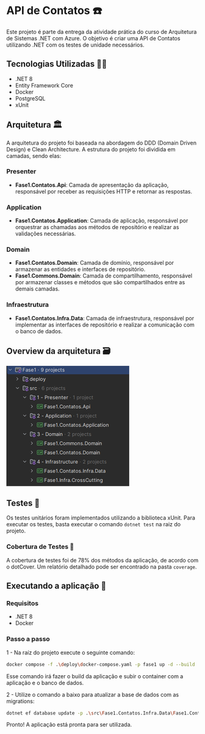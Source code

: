 # API de Contatos ☎️
Este projeto é parte da entrega da atividade prática do curso de Arquitetura de Sistemas .NET com Azure. O objetivo é criar uma API de Contatos utilizando .NET com os testes de unidade necessários.

## Tecnologias Utilizadas 🧑‍💻
- .NET 8
- Entity Framework Core
- Docker
- PostgreSQL
- xUnit

## Arquitetura 🏛️
A arquitetura do projeto foi baseada na abordagem do DDD (Domain Driven Design) e Clean Architecture. A estrutura do projeto foi dividida em camadas, sendo elas:

### Presenter 
- **Fase1.Contatos.Api**: Camada de apresentação da aplicação, responsável por receber as requisições HTTP e retornar as respostas.

### Application 
- **Fase1.Contatos.Application**: Camada de aplicação, responsável por orquestrar as chamadas aos métodos de repositório e realizar as validações necessárias.

### Domain 
- **Fase1.Contatos.Domain**: Camada de domínio, responsável por armazenar as entidades e interfaces de repositório.
- **Fase1.Commons.Domain**: Camada de compartilhamento, responsável por armazenar classes e métodos que são compartilhados entre as demais camadas.

### Infraestrutura
- **Fase1.Contatos.Infra.Data**: Camada de infraestrutura, responsável por implementar as interfaces de repositório e realizar a comunicação com o banco de dados.

## Overview da arquitetura 🗃️

![assets/solution.png](assets/solution.png)

## Testes 🧪
Os testes unitários foram implementados utilizando a biblioteca xUnit. Para executar os testes, basta executar o comando `dotnet test` na raiz do projeto.

### Cobertura de Testes 🤗
A cobertura de testes foi de 78% dos métodos da aplicação, de acordo com o dotCover. Um relatório detalhado pode ser encontrado na pasta `coverage`.

## Executando a aplicação 🚀

### Requisitos
- .NET 8
- Docker

### Passo a passo

1 - Na raíz do projeto execute o seguinte comando:
```bash
docker compose -f .\deploy\docker-compose.yaml -p fase1 up -d --build
```
Esse comando irá fazer o build da aplicação e subir o container com a aplicação e o banco de dados.

2 - Utilize o comando a baixo para atualizar a base de dados com as migrations:
```bash
dotnet ef database update -p .\src\Fase1.Contatos.Infra.Data\Fase1.Contatos.Infra.Data.csproj -s .\src\Fase1.Contatos.Api\Fase1.Contatos.Api.csproj -c ContatoDbContext
```
Pronto! A aplicação está pronta para ser utilizada.